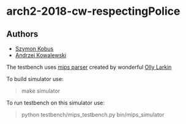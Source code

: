 # arch2-2018-cw-respectingPolice

## Authors
* [Szymon Kobus](https://github.com/szymonkobus)
* [Andrzej Kowalewski](https://github.com/akowal3)


The testbench uses [mips parser](https://github.com/olly-larkin/mips-parser) created by wonderful [Olly Larkin](https://github.com/olly-larkin)

To build simulator use:

> make simulator

To run testbench on this simulator use:

> python testbench/mips_testbench.py bin/mips_simulator
